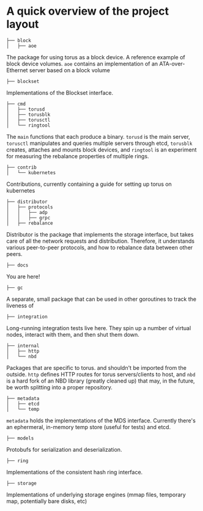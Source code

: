 # A quick overview of the project layout

```
├── block
│   ├── aoe
```

The package for using torus as a block device. A reference example of block device volumes.
`aoe` contains an implementation of an ATA-over-Ethernet server based on a block volume

```
├── blockset
```
Implementations of the Blockset interface.


```
├── cmd
│   ├── torusd
│   ├── torusblk
│   ├── torusctl
│   └── ringtool
```

The `main` functions that each produce a binary. `torusd` is the main server, `torusctl` manipulates and queries multiple servers through etcd, `torusblk` creates, attaches and mounts block devices, and `ringtool` is an experiment for measuring the rebalance properties of multiple rings.

```
├── contrib
│   └── kubernetes
```

Contributions, currently containing a guide for setting up torus on kubernetes

```
├── distributor
│   ├── protocols
│   │   ├── adp
│   │   ├── grpc
│   ├── rebalance
```

Distributor is the package that implements the storage interface, but takes care of all the network requests and distribution. Therefore, it understands various peer-to-peer protocols, and how to rebalance data between other peers. 

```
├── docs
```

You are here!

```
├── gc
```
A separate, small package that can be used in other goroutines to track the liveness of 

```
├── integration
```
Long-running integration tests live here. They spin up a number of virtual nodes, interact with them, and then shut them down.

```
├── internal
│   ├── http
│   └── nbd
```

Packages that are specific to torus. and shouldn't be imported from the outside. `http` defines HTTP routes for torus servers/clients to host, and `nbd` is a hard fork of an NBD library (greatly cleaned up) that may, in the future, be worth splitting into a proper repository.

```
├── metadata
│   ├── etcd
│   └── temp
```

`metadata` holds the implementations of the MDS interface. Currently there's an ephermeral, in-memory temp store (useful for tests) and etcd.

```
├── models
```

Protobufs for serialization and deserialization.

```
├── ring
```

Implementations of the consistent hash ring interface. 

```
├── storage
```
Implementations of underlying storage engines (mmap files, temporary map, potentially bare disks, etc)

